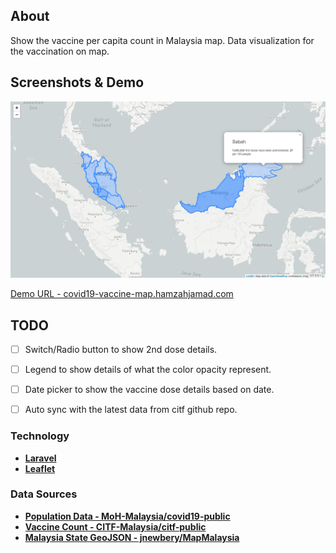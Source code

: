 ## About

Show the vaccine per capita count in Malaysia map. Data visualization for the vaccination on map.


## Screenshots & Demo 

![Demo 1](/docs/demo1.png?raw=true "Demo 1")

[Demo URL - covid19-vaccine-map.hamzahjamad.com](https://covid19-vaccine-map.hamzahjamad.com/)

## TODO

- [ ] Switch/Radio button to show 2nd dose details.
- [ ] Legend to show details of what the color opacity represent.
- [ ] Date picker to show the vaccine dose details based on date.
- [ ] Auto sync with the latest data from citf github repo.


### Technology

- **[Laravel](https://laravel.com/)**
- **[Leaflet](https://leafletjs.com/)**


### Data Sources

- **[Population Data - MoH-Malaysia/covid19-public](https://github.com/MoH-Malaysia/covid19-public/blob/main/static/population.csv)**
- **[Vaccine Count - CITF-Malaysia/citf-public](https://github.com/CITF-Malaysia/citf-public/blob/main/vaccination/vax_state.csv)**
- **[Malaysia State GeoJSON - jnewbery/MapMalaysia](https://github.com/jnewbery/MapMalaysia/blob/master/public/data/states.geojson)**